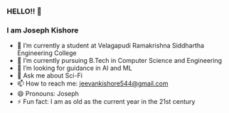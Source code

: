 ### HELLO!! 👋
### I am Joseph Kishore
- 🔭 I’m currently a student at Velagapudi Ramakrishna Siddhartha Engineering College 
- 🌱 I’m currently pursuing B.Tech in Computer Science and Engineering
- 👯 I’m looking for guidance in AI and ML
- 💬 Ask me about Sci-Fi
- 📫 How to reach me: jeevankishore544@gmail.com
- 😄 Pronouns: Joseph
- ⚡ Fun fact: I am as old as the current year in the 21st century
